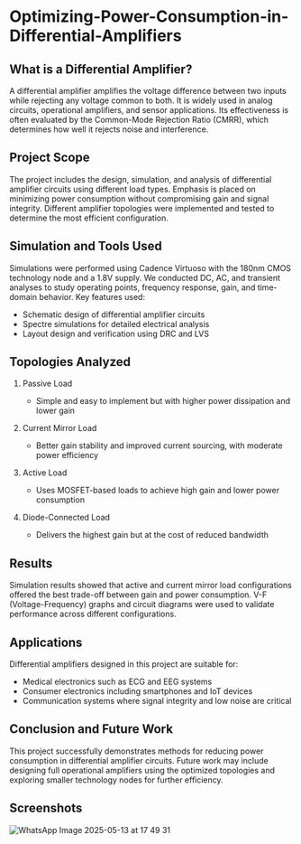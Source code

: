 # Optimizing-Power-Consumption-in-Differential-Amplifiers
## What is a Differential Amplifier?

A differential amplifier amplifies the voltage difference between two inputs while rejecting any voltage common to both. It is widely used in analog circuits, operational amplifiers, and sensor applications. Its effectiveness is often evaluated by the Common-Mode Rejection Ratio (CMRR), which determines how well it rejects noise and interference.

## Project Scope

The project includes the design, simulation, and analysis of differential amplifier circuits using different load types. Emphasis is placed on minimizing power consumption without compromising gain and signal integrity. Different amplifier topologies were implemented and tested to determine the most efficient configuration.

## Simulation and Tools Used

Simulations were performed using Cadence Virtuoso with the 180nm CMOS technology node and a 1.8V supply. We conducted DC, AC, and transient analyses to study operating points, frequency response, gain, and time-domain behavior.
Key features used:
- Schematic design of differential amplifier circuits
- Spectre simulations for detailed electrical analysis
- Layout design and verification using DRC and LVS

## Topologies Analyzed

1. Passive Load  
   - Simple and easy to implement but with higher power dissipation and lower gain

2. Current Mirror Load  
   - Better gain stability and improved current sourcing, with moderate power efficiency

3. Active Load  
   - Uses MOSFET-based loads to achieve high gain and lower power consumption

4. Diode-Connected Load  
   - Delivers the highest gain but at the cost of reduced bandwidth

## Results

Simulation results showed that active and current mirror load configurations offered the best trade-off between gain and power consumption. V-F (Voltage-Frequency) graphs and circuit diagrams were used to validate performance across different configurations.

## Applications

Differential amplifiers designed in this project are suitable for:

- Medical electronics such as ECG and EEG systems  
- Consumer electronics including smartphones and IoT devices  
- Communication systems where signal integrity and low noise are critical  

## Conclusion and Future Work

This project successfully demonstrates methods for reducing power consumption in differential amplifier circuits. Future work may include designing full operational amplifiers using the optimized topologies and exploring smaller technology nodes for further efficiency.

## Screenshots


![WhatsApp Image 2025-05-13 at 17 49 31](https://github.com/user-attachments/assets/6dd77009-491e-4d8d-b410-455a4aba9d06)


